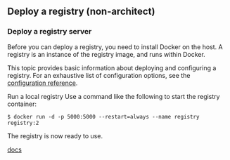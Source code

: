 ## Deploy a registry (non-architect)

### Deploy a registry server

Before you can deploy a registry, you need to install Docker on the host. A registry is an instance of the registry image, and runs within Docker.

This topic provides basic information about deploying and configuring a registry. For an exhaustive list of configuration options, see the [configuration reference](https://docs.docker.com/registry/configuration/).

Run a local registry
Use a command like the following to start the registry container:

`$ docker run -d -p 5000:5000 --restart=always --name registry registry:2`

The registry is now ready to use.

[docs](https://docs.docker.com/registry/deploying/)
